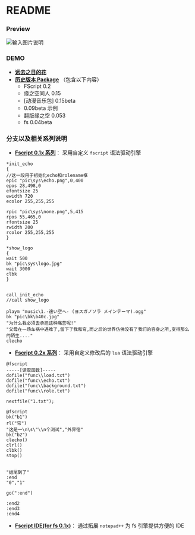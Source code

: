 # README

### Preview
![输入图片说明](http://git.oschina.net/nekocode/FScript0.15/raw/master/art/preview.gif "在这里输入图片标题")

### DEMO
- **[远去之日的花](http://pan.baidu.com/s/1qWvGMQg)**
- **[历史版本 Package](http://pan.baidu.com/s/1c0HdWXE)** （包含以下内容）
  - FScript 0.2
  - 缘之空同人 0.15
  - [动漫音乐包] 0.15beta
  - 0.09beta 示例
  - 翻版缘之空 0.053
  - fs 0.04beta


### 分支以及相关系列说明
- **[Fscript 0.1x 系列](http://git.oschina.net/nekocode/FScript0.15)**：
采用自定义 `fscript` 语法驱动引擎

```
*init_echo
{
//这一段用于初始化echo和rolename框
epic "pic\sys\echo.png",0,400
epos 28,498,0
efontsize 25
ewidth 720
ecolor 255,255,255

rpic "pic\sys\none.png",5,415
rpos 55,465,0
rfontsize 25
rwidth 200
rcolor 255,255,255
}

*show_logo
{
wait 500
bk "pic\sys\logo.jpg"
wait 3000
clbk
}


call init_echo
//call show_logo

playm "music\1.-遠い空へ- (ヨスガノソラ メインテーマ).ogg"
bk "pic\bk\b40c.jpg"
"为什么我必须去承担这种痛苦呢!"
"父母在一场车祸中遇难了,留下了我和穹,而之后的世界仿佛没有了我们的容身之所,变得那么的陌生...."
clecho
```

- **[Fscript 0.2x 系列](http://git.oschina.net/nekocode/FScript0.2)**：
采用自定义修改后的 `lua` 语法驱动引擎

```
@fscript
-----[读取函数]-----
dofile("func\\load.txt")
dofile("func\\echo.txt")
dofile("func\\background.txt")
dofile("func\\role.txt")

nextfile("1.txt");
```

```
@fscript
bk("b1")
rl("穹")
"这是一\n\s\"\\n个测试","外界宿"
bk("b2")
clecho()
clrl()
clbk()
stop()


"结尾到了"
:end
"0","1"

go(":end")

:end2
:end3
:end4
```

- **[Fscript IDE(for fs 0.1x)](http://git.oschina.net/nekocode/FScriptIDE)**：
通过拓展 `notepad++` 为 fs 引擎提供方便的 IDE